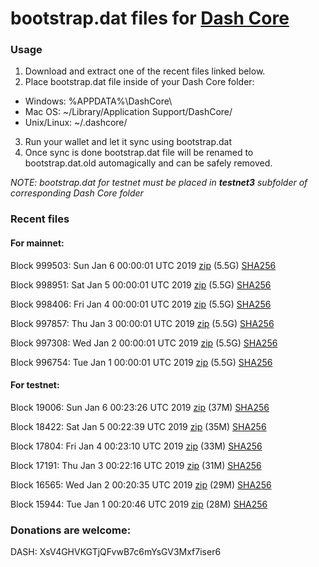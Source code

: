 # bootstrap.dat files for [Dash Core](https://www.dash.org)

### Usage

1. Download and extract one of the recent files linked below.
2. Place bootstrap.dat file inside of your Dash Core folder:
 - Windows: %APPDATA%\DashCore\
 - Mac OS: ~/Library/Application Support/DashCore/
 - Unix/Linux: ~/.dashcore/
3. Run your wallet and let it sync using bootstrap.dat
4. Once sync is done bootstrap.dat file will be renamed to bootstrap.dat.old automagically and can be safely removed.

_NOTE: bootstrap.dat for testnet must be placed in **testnet3** subfolder of corresponding Dash Core folder_

### Recent files

#### For mainnet:

Block 999503: Sun Jan  6 00:00:01 UTC 2019 [zip](https://dash-bootstrap.ams3.digitaloceanspaces.com/mainnet/2019-01-06/bootstrap.dat.zip) (5.5G) [SHA256](https://dash-bootstrap.ams3.digitaloceanspaces.com/mainnet/2019-01-06/sha256.txt)

Block 998951: Sat Jan  5 00:00:01 UTC 2019 [zip](https://dash-bootstrap.ams3.digitaloceanspaces.com/mainnet/2019-01-05/bootstrap.dat.zip) (5.5G) [SHA256](https://dash-bootstrap.ams3.digitaloceanspaces.com/mainnet/2019-01-05/sha256.txt)

Block 998406: Fri Jan  4 00:00:01 UTC 2019 [zip](https://dash-bootstrap.ams3.digitaloceanspaces.com/mainnet/2019-01-04/bootstrap.dat.zip) (5.5G) [SHA256](https://dash-bootstrap.ams3.digitaloceanspaces.com/mainnet/2019-01-04/sha256.txt)

Block 997857: Thu Jan  3 00:00:01 UTC 2019 [zip](https://dash-bootstrap.ams3.digitaloceanspaces.com/mainnet/2019-01-03/bootstrap.dat.zip) (5.5G) [SHA256](https://dash-bootstrap.ams3.digitaloceanspaces.com/mainnet/2019-01-03/sha256.txt)

Block 997308: Wed Jan  2 00:00:01 UTC 2019 [zip](https://dash-bootstrap.ams3.digitaloceanspaces.com/mainnet/2019-01-02/bootstrap.dat.zip) (5.5G) [SHA256](https://dash-bootstrap.ams3.digitaloceanspaces.com/mainnet/2019-01-02/sha256.txt)

Block 996754: Tue Jan  1 00:00:01 UTC 2019 [zip](https://dash-bootstrap.ams3.digitaloceanspaces.com/mainnet/2019-01-01/bootstrap.dat.zip) (5.5G) [SHA256](https://dash-bootstrap.ams3.digitaloceanspaces.com/mainnet/2019-01-01/sha256.txt)


#### For testnet:

Block 19006: Sun Jan  6 00:23:26 UTC 2019 [zip](https://dash-bootstrap.ams3.digitaloceanspaces.com/testnet/2019-01-06/bootstrap.dat.zip) (37M) [SHA256](https://dash-bootstrap.ams3.digitaloceanspaces.com/testnet/2019-01-06/sha256.txt)

Block 18422: Sat Jan  5 00:22:39 UTC 2019 [zip](https://dash-bootstrap.ams3.digitaloceanspaces.com/testnet/2019-01-05/bootstrap.dat.zip) (35M) [SHA256](https://dash-bootstrap.ams3.digitaloceanspaces.com/testnet/2019-01-05/sha256.txt)

Block 17804: Fri Jan  4 00:23:10 UTC 2019 [zip](https://dash-bootstrap.ams3.digitaloceanspaces.com/testnet/2019-01-04/bootstrap.dat.zip) (33M) [SHA256](https://dash-bootstrap.ams3.digitaloceanspaces.com/testnet/2019-01-04/sha256.txt)

Block 17191: Thu Jan  3 00:22:16 UTC 2019 [zip](https://dash-bootstrap.ams3.digitaloceanspaces.com/testnet/2019-01-03/bootstrap.dat.zip) (31M) [SHA256](https://dash-bootstrap.ams3.digitaloceanspaces.com/testnet/2019-01-03/sha256.txt)

Block 16565: Wed Jan  2 00:20:35 UTC 2019 [zip](https://dash-bootstrap.ams3.digitaloceanspaces.com/testnet/2019-01-02/bootstrap.dat.zip) (29M) [SHA256](https://dash-bootstrap.ams3.digitaloceanspaces.com/testnet/2019-01-02/sha256.txt)

Block 15944: Tue Jan  1 00:20:46 UTC 2019 [zip](https://dash-bootstrap.ams3.digitaloceanspaces.com/testnet/2019-01-01/bootstrap.dat.zip) (28M) [SHA256](https://dash-bootstrap.ams3.digitaloceanspaces.com/testnet/2019-01-01/sha256.txt)


### Donations are welcome:

DASH: XsV4GHVKGTjQFvwB7c6mYsGV3Mxf7iser6
